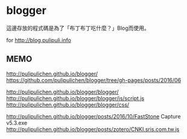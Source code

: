 blogger
=======

這邊存放的程式碼是為了「布丁布丁吃什麼？」Blog而使用。

for http://blog.pulipuli.info

## MEMO
http://pulipulichen.github.io/blogger/
https://github.com/pulipulichen/blogger/tree/gh-pages/posts/2016/06

http://pulipulichen.github.io/blogger/blogger/
http://pulipulichen.github.io/blogger/blogger/js/script.js
http://pulipulichen.github.io/blogger/blogger/css/

http://pulipulichen.github.io/blogger/posts/2016/10/FastStone Capture v5.3.exe
http://pulipulichen.github.io/blogger/posts/zotero/CNKI.sris.com.tw.js